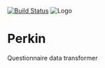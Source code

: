 [![Build Status](https://travis-ci.org/ONSdigital/Perkin.svg?branch=master)](https://travis-ci.org/ONSdigital/Perkin)
![Logo](http://www.80snostalgia.com/files/fluperkins.jpg)

# Perkin
Questionnaire data transformer
